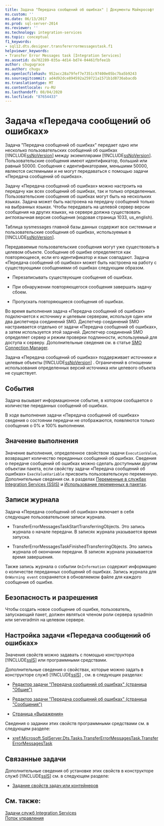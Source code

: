 ```yaml
---
title: Задача "Передача сообщений об ошибках" | Документы Майкрософт
ms.custom: ''
ms.date: 06/13/2017
ms.prod: sql-server-2014
ms.reviewer: ''
ms.technology: integration-services
ms.topic: conceptual
f1_keywords:
- sql12.dts.designer.transfererrormessagestask.f1
helpviewer_keywords:
- Transfer Error Messages task [Integration Services]
ms.assetid: da702289-035a-4d14-bd74-04461fbfee1b
author: chugugrace
ms.author: chugu
ms.openlocfilehash: 952acc28a79fef7e7351c97400e05bc7ba5b9243
ms.sourcegitcommit: ad4d92dce894592a259721a1571b1d8736abacdb
ms.translationtype: MT
ms.contentlocale: ru-RU
ms.lasthandoff: 08/04/2020
ms.locfileid: "87654433"
---
```

# <a name="transfer-error-messages-task"></a>Задача «Передача сообщений об ошибках»
  Задача "Передача сообщений об ошибках" передает одно или несколько пользовательских сообщений об ошибках [!INCLUDE[ssNoVersion](../../includes/ssnoversion-md.md)] между экземплярами [!INCLUDE[ssNoVersion](../../includes/ssnoversion-md.md)]. Пользовательские сообщения имеют идентификатор, больший или равный 50000. Сообщения с идентификаторами, меньшими 50000, являются системными и не могут передаваться с помощью задачи «Передача сообщений об ошибках».  
  
 Задачу «Передача сообщений об ошибках» можно настроить на передачу как всех сообщений об ошибках, так и только определенных. Пользовательские сообщения об ошибках могут быть на нескольких языках. Задача может быть настроена на передачу сообщений только на выбранных языках. Чтобы передавать на целевой сервер версии сообщения на других языках, на сервере должна существовать англоязычная версия сообщения (кодовая страница 1033, us_english).  
  
 Таблица sysmessages главной базы данных содержит все системные и пользовательские сообщения об ошибках, используемые в [!INCLUDE[ssNoVersion](../../includes/ssnoversion-md.md)].  
  
 Передаваемые пользовательские сообщения могут уже существовать в целевом объекте. Сообщение об ошибке определяется как повторяющееся, если его идентификатор и язык совпадают. Задача «Передача сообщений об ошибках» может быть настроена на работу с существующими сообщениями об ошибках следующим образом.  
  
-   Перезаписывать существующие сообщения об ошибках.  
  
-   При обнаружении повторяющегося сообщения завершать задачу сбоем.  
  
-   Пропускать повторяющиеся сообщения об ошибках.  
  
 Во время выполнения задача «Передача сообщений об ошибках» подключается к источнику и целевым серверам, используя один или два диспетчера соединений SMO. Диспетчер соединений SMO настраивается отдельно от задачи «Передача сообщений об ошибках», а затем используется этой задачей. Диспетчер соединений SMO определяет сервер и режим проверки подлинности, используемый для доступа к серверу. Дополнительные сведения см. в статье [SMO Connection Manager](../connection-manager/smo-connection-manager.md).  
  
 Задача «Передача сообщений об ошибках» поддерживает источники и целевые объекты [!INCLUDE[ssNoVersion](../../includes/ssnoversion-md.md)] . Ограничений в отношении использования определенных версий источника или целевого объекта не существует.  
  
## <a name="events"></a>События  
 Задача вызывает информационное событие, в котором сообщается о количестве переданных сообщений об ошибках.  
  
 В ходе выполнения задачи «Передача сообщений об ошибках» сведения о состоянии передачи не отображаются, появляются только сообщения о 0% и 100% выполнении.  
  
## <a name="execution-value"></a>Значение выполнения  
 Значение выполнения, определенное свойством задачи `ExecutionValue`, возвращает количество переданных сообщений об ошибках. Сведения о передаче сообщений об ошибках можно сделать доступными другим объектам пакета, если свойству задачи «Передача сообщений об ошибках» `ExecValueVariable` присвоить пользовательскую переменную. Дополнительные сведения см. в разделах [Переменные в службах Integration Services (SSIS)](../integration-services-ssis-variables.md) и [Использование переменных в пакетах](../use-variables-in-packages.md).  
  
## <a name="log-entries"></a>Записи журнала  
 Задача «Передача сообщений об ошибках» включает в себя следующие пользовательские записи журнала.  
  
-   TransferErrorMessagesTaskStartTransferringObjects. Это запись журнала о начале передачи. В записях журнала указывается время запуска.  
  
-   TransferErrorMessagesTaskFinishedTransferringObjects. Это запись журнала об окончании передачи. В записях журнала указывается время завершения.  
  
 Также запись журнала о событии `OnInformation` содержит информацию о количестве переданных сообщений об ошибках. Запись журнала для `OnWarning event` сохраняется в обновляемом файле для каждого сообщения об ошибке.  
  
## <a name="security-and-permissions"></a>Безопасность и разрешения  
 Чтобы создать новое сообщение об ошибке, пользователь, запускающий пакет, должен являться членом роли сервера sysadmin или serveradmin на целевом сервере.  
  
## <a name="configuration-of-the-transfer-error-messages-task"></a>Настройка задачи «Передача сообщений об ошибках»  
 Значения свойств можно задавать с помощью конструктора [!INCLUDE[ssIS](../../includes/ssis-md.md)] или программными средствами.  
  
 Дополнительные сведения о свойствах, которые можно задать в конструкторе служб [!INCLUDE[ssIS](../../includes/ssis-md.md)] , см. в следующих разделах:  
  
-   [Редактор задачи "Передача сообщений об ошибках" (страница "Общие")](../general-page-of-integration-services-designers-options.md)  
  
-   [Редактор задачи "Передача сообщений об ошибках" (страница "Сообщения")](../transfer-error-messages-task-editor-messages-page.md)  
  
-   [Страница «Выражения»](../expressions/expressions-page.md)  
  
 Сведения о задании этих свойств программными средствами см. в следующем разделе:  
  
-   <xref:Microsoft.SqlServer.Dts.Tasks.TransferErrorMessagesTask.TransferErrorMessagesTask>  
  
## <a name="related-tasks"></a>Связанные задачи  
 Дополнительные сведения об установке этих свойств в конструкторе служб [!INCLUDE[ssIS](../../includes/ssis-md.md)] см. в следующем разделе:  
  
-   [Задание свойств задач или контейнеров](../set-the-properties-of-a-task-or-container.md)  
  
## <a name="see-also"></a>См. также:  
 [Задачи служб Integration Services](integration-services-tasks.md)   
 [Поток управления](control-flow.md)  
  
  
